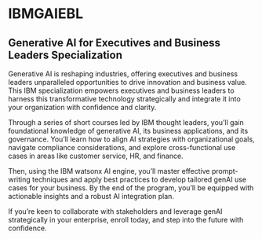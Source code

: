 # IBMGAIEBL
## Generative AI for Executives and Business Leaders Specialization

Generative AI is reshaping industries, offering executives and business leaders unparalleled opportunities to drive innovation and business value. This IBM specialization empowers executives and business leaders to harness this transformative technology strategically and integrate it into your organization with confidence and clarity.

Through a series of short courses led by IBM thought leaders, you’ll gain foundational knowledge of generative AI, its business applications, and its governance. You’ll learn how to align AI strategies with organizational goals, navigate compliance considerations, and explore cross-functional use cases in areas like customer service, HR, and finance.

Then, using the IBM watsonx AI engine, you’ll master effective prompt-writing techniques and apply best practices to develop tailored genAI use cases for your business. By the end of the program, you’ll be equipped with actionable insights and a robust AI integration plan.

If you’re keen to collaborate with stakeholders and leverage genAI strategically in your enterprise, enroll today, and step into the future with confidence.
